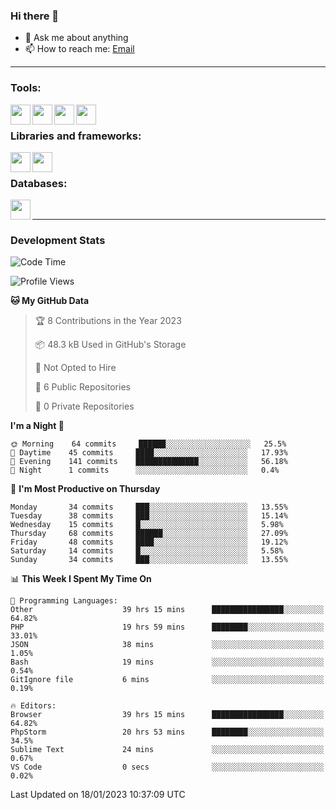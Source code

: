 ### Hi there 👋

- 💬 Ask me about anything
- 📫 How to reach me: [Email]

---

### Tools:
<img align='left' height="32" width="32" src="https://cdn.jsdelivr.net/npm/simple-icons@4.8.0/icons/phpstorm.svg" />
<img align='left' height="32" width="32" src="https://cdn.jsdelivr.net/npm/simple-icons@4.8.0/icons/sublimetext.svg" />
<img align='left' height="32" width="32" src="https://cdn.jsdelivr.net/npm/simple-icons@4.8.0/icons/laragon.svg" />
<img align='left' height="32" width="32" src="https://cdn.jsdelivr.net/npm/simple-icons@4.8.0/icons/xampp.svg" />
<br>

### Libraries and frameworks:
<img align='left' height="32" width="32" src="https://cdn.jsdelivr.net/npm/simple-icons@4.8.0/icons/laravel.svg" />
<img align='left' height="32" width="32" src="https://cdn.jsdelivr.net/npm/simple-icons@4.8.0/icons/jquery.svg" />
<br>

### Databases:
<img align='left' height="32" width="32" src="https://cdn.jsdelivr.net/npm/simple-icons@4.8.0/icons/mysql.svg" />
<br>

---
### Development Stats
<!--START_SECTION:waka-->
![Code Time](http://img.shields.io/badge/Code%20Time-788%20hrs%206%20mins-blue)

![Profile Views](http://img.shields.io/badge/Profile%20Views-0-blue)

**🐱 My GitHub Data** 

> 🏆 8 Contributions in the Year 2023
 > 
> 📦 48.3 kB Used in GitHub's Storage 
 > 
> 🚫 Not Opted to Hire
 > 
> 📜 6 Public Repositories 
 > 
> 🔑 0 Private Repositories  
 > 
**I'm a Night 🦉** 

```text
🌞 Morning    64 commits     ██████░░░░░░░░░░░░░░░░░░░   25.5% 
🌆 Daytime    45 commits     ████░░░░░░░░░░░░░░░░░░░░░   17.93% 
🌃 Evening    141 commits    ██████████████░░░░░░░░░░░   56.18% 
🌙 Night      1 commits      ░░░░░░░░░░░░░░░░░░░░░░░░░   0.4%

```
📅 **I'm Most Productive on Thursday** 

```text
Monday       34 commits     ███░░░░░░░░░░░░░░░░░░░░░░   13.55% 
Tuesday      38 commits     ███░░░░░░░░░░░░░░░░░░░░░░   15.14% 
Wednesday    15 commits     █░░░░░░░░░░░░░░░░░░░░░░░░   5.98% 
Thursday     68 commits     ██████░░░░░░░░░░░░░░░░░░░   27.09% 
Friday       48 commits     ████░░░░░░░░░░░░░░░░░░░░░   19.12% 
Saturday     14 commits     █░░░░░░░░░░░░░░░░░░░░░░░░   5.58% 
Sunday       34 commits     ███░░░░░░░░░░░░░░░░░░░░░░   13.55%

```


📊 **This Week I Spent My Time On** 

```text
💬 Programming Languages: 
Other                    39 hrs 15 mins      ████████████████░░░░░░░░░   64.82% 
PHP                      19 hrs 59 mins      ████████░░░░░░░░░░░░░░░░░   33.01% 
JSON                     38 mins             ░░░░░░░░░░░░░░░░░░░░░░░░░   1.05% 
Bash                     19 mins             ░░░░░░░░░░░░░░░░░░░░░░░░░   0.54% 
GitIgnore file           6 mins              ░░░░░░░░░░░░░░░░░░░░░░░░░   0.19%

🔥 Editors: 
Browser                  39 hrs 15 mins      ████████████████░░░░░░░░░   64.82% 
PhpStorm                 20 hrs 53 mins      ████████░░░░░░░░░░░░░░░░░   34.5% 
Sublime Text             24 mins             ░░░░░░░░░░░░░░░░░░░░░░░░░   0.67% 
VS Code                  0 secs              ░░░░░░░░░░░░░░░░░░░░░░░░░   0.02%

```


 Last Updated on 18/01/2023 10:37:09 UTC
<!--END_SECTION:waka-->

[huyviet]: https://huyviet.vn/
[EMAIl]: https://mail.google.com/mail/u/0/?fs=1&tf=cm&source=mailto&to=huynguyenviet0110@gmail.com
